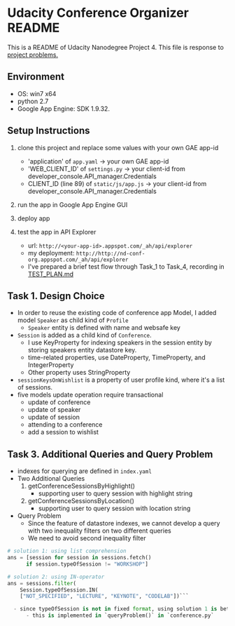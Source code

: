# Udacity Conference Organizer README

This is a README of Udacity Nanodegree Project 4.
This file is response to [project problems.](https://www.udacity.com/course/viewer#!/c-nd004/l-3566359178/m-3636408594)

## Environment

  - OS: win7 x64
  - python 2.7
  - Google App Engine: SDK 1.9.32.

## Setup Instructions

  1. clone this project and replace some values with your own GAE app-id
      - 'application' of ```app.yaml```  -> your own GAE app-id
      - 'WEB_CLIENT_ID' of ```settings.py``` -> your client-id from developer_console.API_manager.Credentials
      - CLIENT_ID (line 89) of ```static/js/app.js``` -> your client-id from developer_console.API_manager.Credentials

  2. run the app in Google App Engine GUI

  3. deploy app

  4. test the app in API Explorer
      - url: ```http://<your-app-id>.appspot.com/_ah/api/explorer```
      - my deployment:  ```http://http://nd-conf-org.appspot.com/_ah/api/explorer```
      - I've prepared a brief test flow through Task_1 to Task_4, recording in [TEST_PLAN.md](TEST_PLAN.md)


## Task 1. Design Choice

  - In order to reuse the existing code of conference app Model, I added model ```Speaker``` as child kind of ```Profile```
      - ```Speaker``` entity is defined with name and websafe key
  - ```Session``` is added as a child kind of ```Conference```.
      - I use KeyProperty for indexing speakers in the session entity by storing speakers entity datastore key.
      - time-related properties, use DateProperty, TimeProperty, and IntegerProperty
      - Other property uses StringProperty
  - ```sessionKeysOnWishlist``` is a property of user profile kind, where it's a list of sessions.
  - five models update operation require transactional
      - update of conference
      - update of speaker
      - update of session
      - attending to a conference
      - add a session to wishlist

## Task 3. Additional Queries and Query Problem

  - indexes for querying are defined in `index.yaml`
  - Two Additional Queries
      1. getConferenceSessionsByHighlight()
          - supporting user to query session with highlight string
      2. getConferenceSessionsByLocation()
          - supporting user to query session with location string
  - Query Problem
      - Since the feature of datastore indexes, we cannot develop a query with two inequality filters on two different queries
      - We need to avoid second inequality filter

```python
# solution 1: using list comprehension
ans = [session for session in sessions.fetch()
      if session.typeOfSession != "WORKSHOP"]

# solution 2: using IN-operator
ans = sessions.filter(
    Session.typeOfSession.IN(
    ["NOT_SPECIFIED", "LECTURE", "KEYNOTE", "CODELAB"])```

  - since typeOfSession is not in fixed format, using solution 1 is better
      - this is implemented in `queryProblem()` in `conference.py`
